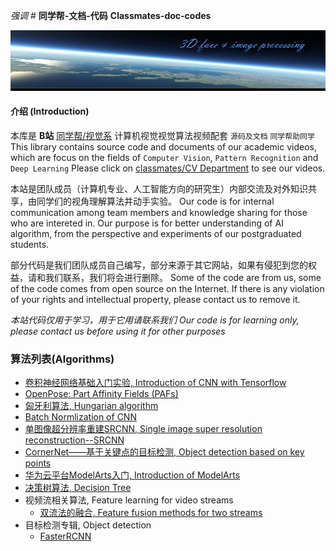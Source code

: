  _强调_ #  **同学帮-文档-代码**  **Classmates-doc-codes** 

![header](./bg.jpg)

#### 介绍 (Introduction)
  本库是 **B站** [同学帮/视觉系](https://space.bilibili.com/202603446) 计算机视觉视觉算法视频配套 `源码及文档`
`同学帮助同学`
This library contains source code and documents of our academic videos, 
which are focus on the fields of `Computer Vision`, `Pattern Recognition` and `Deep Learning`
Please click on [classmates/CV Department](https://space.bilibili.com/202603446) to see our videos.

本站是团队成员（计算机专业、人工智能方向的研究生）内部交流及对外知识共享，由同学们的视角理解算法并动手实验。
Our code is for internal communication among team members and knowledge sharing for those who are intereted in. 
Our purpose is for better understanding of AI algorithm, from the perspective and experiments of our postgraduated students.

部分代码是我们团队成员自己编写，部分来源于其它网站，如果有侵犯到您的权益，请和我们联系，我们将会进行删除。
Some of the code are from us, some of the code comes from open source on the Internet.
If there is any violation of your rights and intellectual property, please contact us to remove it.

*本站代码仅用于学习，用于它用请联系我们*
*Our code is for learning only, please contact us before using it for other purposes*

### 算法列表(Algorithms)

* [卷积神经网络基础入门实验, Introduction of CNN with Tensorflow](./CNN_Basic)
* [OpenPose: Part Affinity Fields (PAFs)](./PAFs)
* [匈牙利算法, Hungarian algorithm](./Hungary)
* [Batch Normlization of CNN](./BatchNormlization)
* [单图像超分辨率重建SRCNN, Single image super resolution reconstruction--SRCNN](./SRCNN)
* [CornerNet——基于关键点的目标检测, Object detection based on key points](./CornerNet)
* [华为云平台ModelArts入门, Introduction of ModelArts](./ModelArts)
* [决策树算法, Decision Tree](./DecisionTree)
* 视频流相关算法, Feature learning for video streams
   * [双流法的融合, Feature fusion methods for two streams](./VideoStream/TwoStreamFusion)
* 目标检测专辑, Object detection
   * [FasterRCNN](./ObjDetection/FasterRCNN)